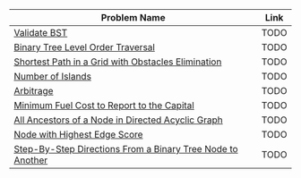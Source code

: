 | Problem Name | Link |
|--------------|------|
| [Validate BST](https://leetcode.com/problems/validate-binary-search-tree/description/) | TODO
| [Binary Tree Level Order Traversal](https://leetcode.com/problems/binary-tree-level-order-traversal/description/) | TODO
| [Shortest Path in a Grid with Obstacles Elimination](https://leetcode.com/problems/shortest-path-in-a-grid-with-obstacles-elimination/) | TODO
| [Number of Islands](https://leetcode.com/problems/number-of-islands/) | TODO
| [Arbitrage](https://open.kattis.com/problems/arbitrage) | TODO
| [Minimum Fuel Cost to Report to the Capital](https://leetcode.com/problems/minimum-fuel-cost-to-report-to-the-capital/description/) | TODO
| [All Ancestors of a Node in Directed Acyclic Graph](https://leetcode.com/problems/all-ancestors-of-a-node-in-a-directed-acyclic-graph/description/) |TODO
| [Node with Highest Edge Score](https://leetcode.com/problems/node-with-highest-edge-score/description/) | TODO
| [Step-By-Step Directions From a Binary Tree Node to Another](https://leetcode.com/problems/step-by-step-directions-from-a-binary-tree-node-to-another/description/) | TODO
